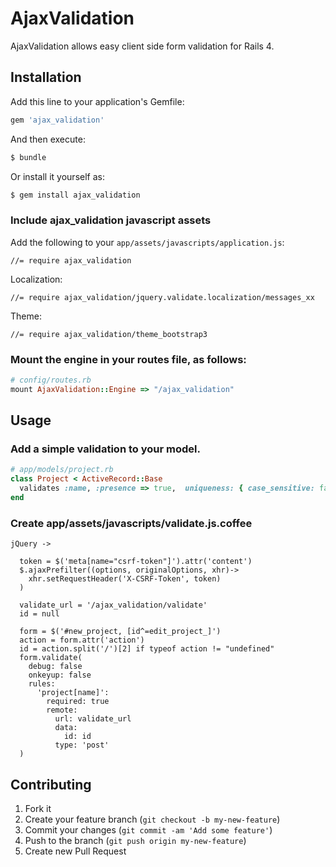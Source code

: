 # AjaxValidation

AjaxValidation allows easy client side form validation for Rails 4.

## Installation

Add this line to your application's Gemfile:

```ruby
gem 'ajax_validation'
```

And then execute:

```bash
$ bundle
```

Or install it yourself as:

```bash
$ gem install ajax_validation
```

### Include ajax_validation javascript assets

Add the following to your `app/assets/javascripts/application.js`:

```
//= require ajax_validation
```

Localization:

```
//= require ajax_validation/jquery.validate.localization/messages_xx
```

Theme:

```
//= require ajax_validation/theme_bootstrap3
```

### Mount the engine in your routes file, as follows:

```ruby
# config/routes.rb
mount AjaxValidation::Engine => "/ajax_validation"
```

## Usage

### Add a simple validation to your model.

```ruby
# app/models/project.rb
class Project < ActiveRecord::Base
  validates :name, :presence => true,  uniqueness: { case_sensitive: false }, :length => { maximum: 10 }
end
```

### Create app/assets/javascripts/validate.js.coffee

```
jQuery ->

  token = $('meta[name="csrf-token"]').attr('content')
  $.ajaxPrefilter((options, originalOptions, xhr)->
    xhr.setRequestHeader('X-CSRF-Token', token)
  )

  validate_url = '/ajax_validation/validate'
  id = null

  form = $('#new_project, [id^=edit_project_]')
  action = form.attr('action')
  id = action.split('/')[2] if typeof action != "undefined"
  form.validate(
    debug: false
    onkeyup: false
    rules:
      'project[name]':
        required: true
        remote:
          url: validate_url
          data:
            id: id
          type: 'post'
  )

```


## Contributing

1. Fork it
2. Create your feature branch (`git checkout -b my-new-feature`)
3. Commit your changes (`git commit -am 'Add some feature'`)
4. Push to the branch (`git push origin my-new-feature`)
5. Create new Pull Request

